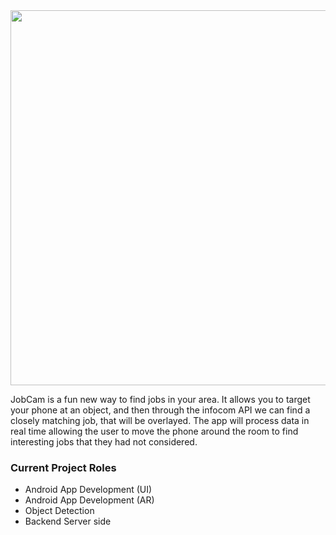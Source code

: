<img src="https://i.imgur.com/EZcMo2w.png" width="600px"/>

JobCam is a fun new way to find jobs in your area. It allows you to target your phone at an object, and then through the infocom API we can find a closely matching job, that will be overlayed. The app will process data in real time allowing the user to move the phone around the room to find interesting jobs that they had not considered. 

### Current Project Roles

- Android App Development (UI)
- Android App Development (AR)
- Object Detection
- Backend Server side
